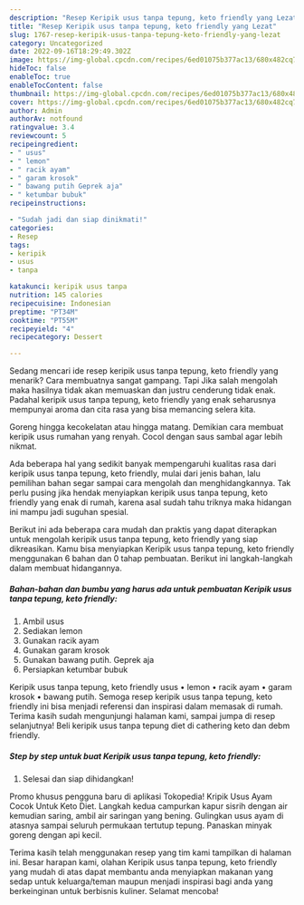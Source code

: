 ```yaml
---
description: "Resep Keripik usus tanpa tepung, keto friendly yang Lezat"
title: "Resep Keripik usus tanpa tepung, keto friendly yang Lezat"
slug: 1767-resep-keripik-usus-tanpa-tepung-keto-friendly-yang-lezat
category: Uncategorized
date: 2022-09-16T18:29:49.302Z
image: https://img-global.cpcdn.com/recipes/6ed01075b377ac13/680x482cq70/keripik-usus-tanpa-tepung-keto-friendly-foto-resep-utama.jpg
hideToc: false
enableToc: true
enableTocContent: false
thumbnail: https://img-global.cpcdn.com/recipes/6ed01075b377ac13/680x482cq70/keripik-usus-tanpa-tepung-keto-friendly-foto-resep-utama.jpg
cover: https://img-global.cpcdn.com/recipes/6ed01075b377ac13/680x482cq70/keripik-usus-tanpa-tepung-keto-friendly-foto-resep-utama.jpg
author: Admin
authorAv: notfound
ratingvalue: 3.4
reviewcount: 5
recipeingredient:
- " usus"
- " lemon"
- " racik ayam"
- " garam krosok"
- " bawang putih Geprek aja"
- " ketumbar bubuk"
recipeinstructions:

- "Sudah jadi dan siap dinikmati!"
categories:
- Resep
tags:
- keripik
- usus
- tanpa

katakunci: keripik usus tanpa 
nutrition: 145 calories
recipecuisine: Indonesian
preptime: "PT34M"
cooktime: "PT55M"
recipeyield: "4"
recipecategory: Dessert

---
```



Sedang mencari ide resep keripik usus tanpa tepung, keto friendly yang menarik? Cara membuatnya sangat gampang. Tapi Jika salah mengolah maka hasilnya tidak akan memuaskan dan justru cenderung tidak enak. Padahal keripik usus tanpa tepung, keto friendly yang enak seharusnya mempunyai aroma dan cita rasa yang bisa memancing selera kita.


Goreng hingga kecokelatan atau hingga matang. Demikian cara membuat keripik usus rumahan yang renyah. Cocol dengan saus sambal agar lebih nikmat.

Ada beberapa hal yang sedikit banyak mempengaruhi kualitas rasa dari keripik usus tanpa tepung, keto friendly, mulai dari jenis bahan, lalu pemilihan bahan segar sampai cara mengolah dan menghidangkannya. Tak perlu pusing jika hendak menyiapkan keripik usus tanpa tepung, keto friendly yang enak di rumah, karena asal sudah tahu triknya maka hidangan ini mampu jadi suguhan spesial.


Berikut ini ada beberapa cara mudah dan praktis yang dapat diterapkan untuk mengolah keripik usus tanpa tepung, keto friendly yang siap dikreasikan. Kamu bisa menyiapkan Keripik usus tanpa tepung, keto friendly menggunakan 6 bahan dan 0 tahap pembuatan. Berikut ini langkah-langkah dalam membuat hidangannya.

<!--inarticleads1-->

##### Bahan-bahan dan bumbu yang harus ada untuk pembuatan Keripik usus tanpa tepung, keto friendly:

1. Ambil  usus
1. Sediakan  lemon
1. Gunakan  racik ayam
1. Gunakan  garam krosok
1. Gunakan  bawang putih. Geprek aja
1. Persiapkan  ketumbar bubuk


Keripik usus tanpa tepung, keto friendly usus • lemon • racik ayam • garam krosok • bawang putih. Semoga resep keripik usus tanpa tepung, keto friendly ini bisa menjadi referensi dan inspirasi dalam memasak di rumah. Terima kasih sudah mengunjungi halaman kami, sampai jumpa di resep selanjutnya! Beli keripik usus tanpa tepung diet di cathering keto dan debm friendly. 

<!--inarticleads2-->

##### Step by step untuk buat Keripik usus tanpa tepung, keto friendly:


1. Selesai dan siap dihidangkan!

Promo khusus pengguna baru di aplikasi Tokopedia! Kripik Usus Ayam Cocok Untuk Keto Diet. Langkah kedua campurkan kapur sisrih dengan air kemudian saring, ambil air saringan yang bening. Gulingkan usus ayam di atasnya sampai seluruh permukaan tertutup tepung. Panaskan minyak goreng dengan api kecil. 

Terima kasih telah menggunakan resep yang tim kami tampilkan di halaman ini. Besar harapan kami, olahan Keripik usus tanpa tepung, keto friendly yang mudah di atas dapat membantu anda menyiapkan makanan yang sedap untuk keluarga/teman maupun menjadi inspirasi bagi anda yang berkeinginan untuk berbisnis kuliner. Selamat mencoba!

